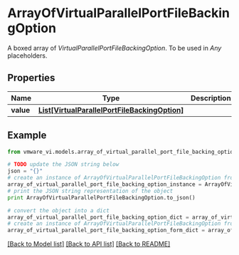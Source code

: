 # ArrayOfVirtualParallelPortFileBackingOption

A boxed array of *VirtualParallelPortFileBackingOption*. To be used in *Any* placeholders. 

## Properties
Name | Type | Description | Notes
------------ | ------------- | ------------- | -------------
**value** | [**List[VirtualParallelPortFileBackingOption]**](VirtualParallelPortFileBackingOption.md) |  | 

## Example

```python
from vmware_vi.models.array_of_virtual_parallel_port_file_backing_option import ArrayOfVirtualParallelPortFileBackingOption

# TODO update the JSON string below
json = "{}"
# create an instance of ArrayOfVirtualParallelPortFileBackingOption from a JSON string
array_of_virtual_parallel_port_file_backing_option_instance = ArrayOfVirtualParallelPortFileBackingOption.from_json(json)
# print the JSON string representation of the object
print ArrayOfVirtualParallelPortFileBackingOption.to_json()

# convert the object into a dict
array_of_virtual_parallel_port_file_backing_option_dict = array_of_virtual_parallel_port_file_backing_option_instance.to_dict()
# create an instance of ArrayOfVirtualParallelPortFileBackingOption from a dict
array_of_virtual_parallel_port_file_backing_option_form_dict = array_of_virtual_parallel_port_file_backing_option.from_dict(array_of_virtual_parallel_port_file_backing_option_dict)
```
[[Back to Model list]](../README.md#documentation-for-models) [[Back to API list]](../README.md#documentation-for-api-endpoints) [[Back to README]](../README.md)


